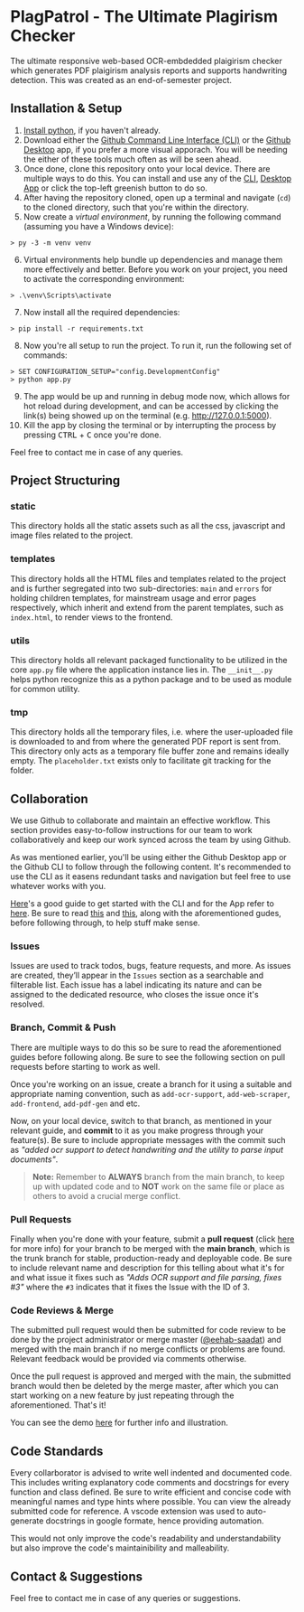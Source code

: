 # PlagPatrol - The Ultimate Plagirism Checker
The ultimate responsive web-based OCR-embdedded plaigirism checker which generates PDF plaigirism analysis reports and supports handwriting detection. This was created as an end-of-semester project. 

## Installation & Setup
1. [Install python](https://www.python.org/downloads/), if you haven't already.
2. Download either the [Github Command Line Interface (CLI)]() or the [Github Desktop]() app, if you prefer a more visual apporach. You will be needing the either of these tools much often as will be seen ahead.
3. Once done, clone this repository onto your local device. There are multiple ways to do this. You can install and use any of the [CLI](https://github.com/cli/cli#installation), [Desktop App](https://desktop.github.com/) or click the top-left greenish button to do so.
4. After having the repository cloned, open up a terminal and navigate (`cd`) to the cloned directory, such that you're within the directory. 
5. Now create a *virtual environment*, by running the following command (assuming you have a Windows device):
```
> py -3 -m venv venv
```
6. Virtual environments help bundle up dependencies and manage them more effectively and better. Before you work on your project, you need to activate the corresponding environment:
```
> .\venv\Scripts\activate
```
7. Now install all the required dependencies:
```
> pip install -r requirements.txt
```
8. Now you're all setup to run the project. To run it, run the following set of commands:
```
> SET CONFIGURATION_SETUP="config.DevelopmentConfig"
> python app.py
```
9. The app would be up and running in debug mode now, which allows for hot reload during development, and can be accessed by clicking the link(s) being showed up on the terminal (e.g. http://127.0.0.1:5000).
10. Kill the app by closing the terminal or by interrupting the process by pressing <kbd>CTRL</kbd> + <kbd>C</kbd> once you're done.

Feel free to contact me in case of any queries.

## Project Structuring
### static
This directory holds all the static assets such as all the css, javascript and image files related to the project. 
### templates
This directory holds all the HTML files and templates related to the project and is further segregated into two sub-directories: `main` and `errors` for holding children templates, for mainstream usage and error pages respectively, which inherit and extend from the parent templates, such as `index.html`, to render views to the frontend.
### utils
This directory holds all relevant packaged functionality to be utilized in the core `app.py` file where the application instance lies in. The `__init__.py` helps python recognize this as a python package and to be used as module for common utility.
### tmp
This directory holds all the temporary files, i.e. where the user-uploaded file is downloaded to and from where the generated PDF report is sent from. This directory only acts as a temporary file buffer zone and remains ideally empty. The `placeholder.txt` exists only to facilitate git tracking for the folder.

## Collaboration
We use Github to collaborate and maintain an effective workflow. This section provides easy-to-follow instructions for our team to work collaboratively and keep our work synced across the team by using Github.

As was mentioned earlier, you'll be using either the Github Desktop app or the Github CLI to follow through the following content. It's recommended to use the CLI as it easens redundant tasks and navigation but feel free to use whatever works with you.

[Here](https://uoftcoders.github.io/studyGroup/lessons/git/collaboration/lesson/)'s a good guide to get started with the CLI and for the App refer to [here](https://docs.github.com/en/desktop/contributing-and-collaborating-using-github-desktop). Be sure to read [this](https://www.freecodecamp.org/news/how-to-use-git-and-github-in-a-team-like-a-pro/) and [this](https://medium.com/@jonathanmines/the-ultimate-github-collaboration-guide-df816e98fb67), along with the aforementioned gudes, before following through, to help stuff make sense.

### Issues
Issues are used to track todos, bugs, feature requests, and more. As issues are created, they’ll appear in the `Issues` section as a searchable and filterable list. Each issue has a label indicating its nature and can be assigned to the dedicated resource, who closes the issue once it's resolved.

### Branch, Commit & Push
There are multiple ways to do this so be sure to read the aforementioned guides before following along. Be sure to see the following section on pull requests before starting to work as well.

Once you're working on an issue, create a branch for it using a suitable and appropriate naming convention, such as `add-ocr-support`, `add-web-scraper`, `add-frontend`, `add-pdf-gen` and etc. 

Now, on your local device, switch to that branch, as mentioned in your relevant guide, and **commit** to it as you make progress through your feature(s). Be sure to include appropriate messages with the commit such as *"added ocr support to detect handwriting and the utility to parse input documents"*. 

> **Note:** Remember to **ALWAYS** branch from the main branch, to keep up with updated code and to **NOT** work on the same file or place as others to avoid a crucial merge conflict.

### Pull Requests
Finally when you're done with your feature, submit a **pull request** (click [here](https://docs.github.com/en/pull-requests/collaborating-with-pull-requests/proposing-changes-to-your-work-with-pull-requests/about-pull-requests) for more info) for your branch to be merged with the **main branch**, which is the trunk branch for stable, production-ready and deployable code. Be sure to include relevant name and description for this telling about what it's for and what issue it fixes such as *"Adds OCR support and file parsing, fixes #3"* where the `#3` indicates that it fixes the Issue with the ID of 3. 

### Code Reviews & Merge
The submitted pull request would then be submitted for code review to be done by the project administrator or merge master ([@eehab-saadat](https://github.com/eehab-saadat)) and merged with the main branch if no merge conflicts or problems are found. Relevant feedback would be provided via comments otherwise.

Once the pull request is approved and merged with the main, the submitted branch would then be deleted by the merge master, after which you can start working on a new feature by just repeating through the aforementioned. That's it!

You can see the demo [here](https://medium.com/@jonathanmines/the-ultimate-github-collaboration-guide-df816e98fb67) for further info and illustration.

## Code Standards
Every collarborator is advised to write well indented and documented code. This includes writing explanatory code comments and docstrings for every function and class defined. Be sure to write efficient and concise code with meaningful names and type hints where possible. You can view the already submitted code for reference. A vscode extension was used to auto-generate docstrings in google formate, hence providing automation.

This would not only improve the code's readability and understandability but also improve the code's maintainibility and malleability. 

## Contact & Suggestions
Feel free to contact me in case of any queries or suggestions.
